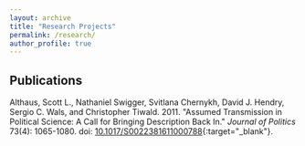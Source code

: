 ```yaml
---
layout: archive
title: "Research Projects"
permalink: /research/
author_profile: true
---
```


<h2>Publications</h2>

Althaus, Scott L., Nathaniel Swigger, Svitlana Chernykh, David J. Hendry, Sergio C. Wals, and Christopher Tiwald. 2011. "Assumed Transmission in Political Science: A Call for Bringing Description Back In." <i>Journal of Politics</i> 73(4): 1065-1080. doi: [10.1017/S0022381611000788](http://dx.doi.org/10.1017/S0022381611000788){:target="_blank"}.<br/>

<!--
{% if author.googlescholar %}
  You can also find my articles on <u><a href="{{author.googlescholar}}">my Google Scholar profile</a>.</u>
{% endif %}

{% include base_path %}

{% for post in site.publications reversed %}
  {% include archive-single.html %}
{% endfor %}

akjhdsf;kja; a;kdjf; a;kdsjf;alj a;ldkjf;aklj-->